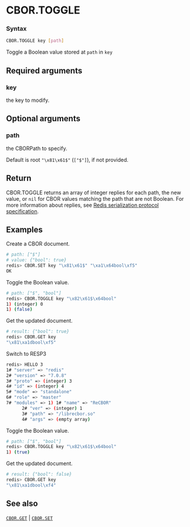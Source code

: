 # CBOR.TOGGLE

### Syntax
```bash
CBOR.TOGGLE key [path]
```

Toggle a Boolean value stored at `path` in `key`

## Required arguments

### key
the key to modify.

## Optional arguments

### path
the CBORPath to specify. 

Default is root `"\x81\x61$"` (`["$"]`), if not provided.

## Return

CBOR.TOGGLE returns an array of integer replies for each path, the new value, or `nil` for CBOR values matching the path that are not Boolean.
For more information about replies, see [Redis serialization protocol specification](/docs/reference/protocol-spec).

## Examples

Create a CBOR document.
```bash
# path: ["$"]
# value: {"bool": true}
redis> CBOR.SET key "\x81\x61$" "\xa1\x64bool\xf5"
OK
```

Toggle the Boolean value.
```bash
# path: ["$", "bool"]
redis> CBOR.TOGGLE key "\x82\x61$\x64bool"
1) (integer) 0
1) (false)
```

Get the updated document.
```bash
# result: {"bool": true}
redis> CBOR.GET key
"\x81\xa1dbool\xf5"
```

Switch to RESP3
```bash
redis> HELLO 3
1# "server" => "redis"
2# "version" => "7.0.8"
3# "proto" => (integer) 3
4# "id" => (integer) 4
5# "mode" => "standalone"
6# "role" => "master"
7# "modules" => 1) 1# "name" => "ReCBOR"
      2# "ver" => (integer) 1
      3# "path" => "/librecbor.so"
      4# "args" => (empty array)
```

Toggle the Boolean value.
```bash
# path: ["$", "bool"]
redis> CBOR.TOGGLE key "\x82\x61$\x64bool"
1) (true)
```

Get the updated document.
```bash
# result: {"bool": false}
redis> CBOR.GET key
"\x81\xa1dbool\xf4"
```

## See also

[`CBOR.GET`](cbor.get.md) | [`CBOR.SET`](cbor.set.md)
